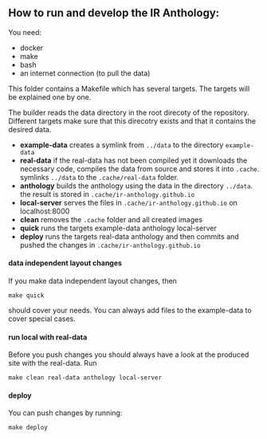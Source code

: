 ## How to run and develop the IR Anthology:
You need:
- docker
- make
- bash
- an internet connection (to pull the data)

This folder contains a Makefile which has several targets. The targets will be explained one by one.

The builder reads the data directory in the root direcoty of the repository. Different targets make sure that this direcotry exists and that it contains the desired data.

- **example-data** creates a symlink from `../data` to the directory `example-data`
- **real-data**  if the real-data has not been compiled yet it downloads the necessary code, compiles the data from source and stores it into `.cache`. symlinks `../data` to the `.cache/real-data` folder.
- **anthology** builds the anthology using the data in the directory `../data`. the result is stored in `.cache/ir-anthology.github.io`
- **local-server** serves the files in `.cache/ir-anthology.github.io` on localhost:8000
- **clean** removes the `.cache` folder and all created images
- **quick** runs the targets example-data anthology local-server
- **deploy** runs the targets real-data anthology and then commits and pushed the changes in `.cache/ir-anthology.github.io`

#### data independent layout changes
If you make data independent layout changes, then 
```
make quick
```
should cover your needs. You can always add files to the example-data to cover special cases. 

#### run local with real-data
Before you push changes you should always have a look at the produced site with the real-data. Run 
```
make clean real-data anthology local-server
```

#### deploy
You can push changes by running:
```
make deploy
```
